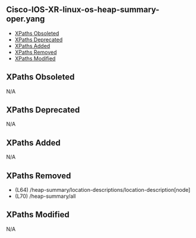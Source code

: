 ## Cisco-IOS-XR-linux-os-heap-summary-oper.yang

- [XPaths Obsoleted](#xpaths-obsoleted)
- [XPaths Deprecated](#xpaths-deprecated)
- [XPaths Added](#xpaths-added)
- [XPaths Removed](#xpaths-removed)
- [XPaths Modified](#xpaths-modified)

## XPaths Obsoleted

N/A

## XPaths Deprecated

N/A

## XPaths Added

N/A

## XPaths Removed

- (L64)	/heap-summary/location-descriptions/location-description[node]
- (L70)	/heap-summary/all

## XPaths Modified

N/A

